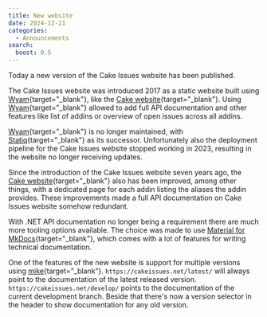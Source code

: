 ```yaml
---
title: New website
date: 2024-12-21
categories:
  - Announcements
search:
  boost: 0.5
---
```


Today a new version of the Cake Issues website has been published.

<!-- more -->

The Cake Issues website was introduced 2017 as a static website built using [Wyam](https://github.com/Wyamio/Wyam){target="_blank"},
like the [Cake website](https://cakebuild.net/){target="_blank"}.
Using [Wyam](https://github.com/Wyamio/Wyam){target="_blank"} allowed to add full API documentation and other features like list of addins or overview of open issues across all addins.

[Wyam](https://github.com/Wyamio/Wyam){target="_blank"} is no longer maintained,
with [Statiq](https://www.statiq.dev/){target="_blank"} as its successor.
Unfortunately also the deployment pipeline for the Cake Issues website stopped working in 2023, resulting in the website no longer receiving updates.

Since the introduction of the Cake Issues website seven years ago, the [Cake website](https://cakebuild.net/){target="_blank"} also has been improved,
among other things, with a dedicated page for each addin listing the aliases the addin provides.
These improvements made a full API documentation on Cake Issues website somehow redundant.

With .NET API documentation no longer being a requirement there are much more tooling options available.
The choice was made to use [Material for MkDocs](https://squidfunk.github.io/mkdocs-material/){target="_blank"},
which comes with a lot of features for writing technical documentation.

One of the features of the new website is support for multiple versions using [mike](https://github.com/jimporter/mike){target="_blank"}.
`https://cakeissues.net/latest/` will always point to the documentation of the latest released version.
`https://cakeissues.net/develop/` points to the documentation of the current development branch.
Beside that there's now a version selector in the header to show documentation for any old version.
